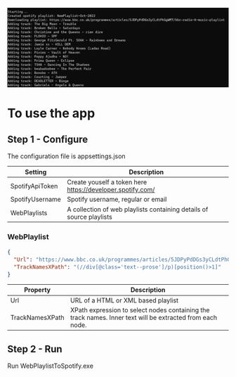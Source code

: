 ![App Screenshot](AppScreenshot.png)

# To use the app

## Step 1 - Configure

The configuration file is appsettings.json

|Setting|Description|
|-------|-----------|
|SpotifyApiToken|Create youself a token here https://developer.spotify.com/|
|SpotifyUsername|Spotify username, regular or email|
|WebPlaylists|A collection of web playlists containing details of source playlists|

### WebPlaylist

```json
{
  "Url": "https://www.bbc.co.uk/programmes/articles/5JDPyPdDGs3yCLdtPhGgWM7/bbc-radio-6-music-playlist",
  "TrackNamesXPath": "(//div[@class='text--prose']/p)[position()>1]"
}
```
|Property|Description|
|-------|-----------|
|Url|URL of a HTML or XML based playlist|
|TrackNamesXPath|XPath expression to select nodes containing the track names. Inner text will be extracted from each node.|

## Step 2 - Run

Run WebPlaylistToSpotify.exe

